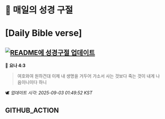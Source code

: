 # 🙏 매일의 성경 구절
# [Daily Bible verse]
## [![README에 성경구절 업데이트](https://github.com/DONGSUKA/first_test/actions/workflows/update-readme-bible.yml/badge.svg)](https://github.com/DONGSUKA/first_test/actions/workflows/update-readme-bible.yml)
<!-- START_BIBLE_VERSE -->
📖 **요나 4:3**
> 여호와여 원하건대 이제 내 생명을 거두어 가소서 사는 것보다 죽는 것이 내게 나음이니이다 하니

🕊️ _업데이트 시각: 2025-09-03 01:49:52 KST_
  <!-- END_BIBLE_VERSE -->
## GITHUB_ACTION
